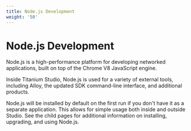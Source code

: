 ```yaml
---
title: Node.js Development
weight: '50'
---
```


# Node.js Development

Node.js is a high-performance platform for developing networked applications, built on top of the Chrome V8 JavaScript engine.

Inside Titanium Studio, Node.js is used for a variety of external tools, including Alloy, the updated SDK command-line interface, and additional products.

Node.js will be installed by default on the first run if you don't have it as a separate application. This allows for simple usage both inside and outside Studio. See the child pages for additional information on installing, upgrading, and using Node.js.
